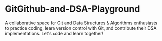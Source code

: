 # GitGithub-and-DSA-Playground
A collaborative space for Git and Data Structures &amp; Algorithms enthusiasts to practice coding, learn version control with Git, and contribute their DSA implementations. Let's code and learn together!
